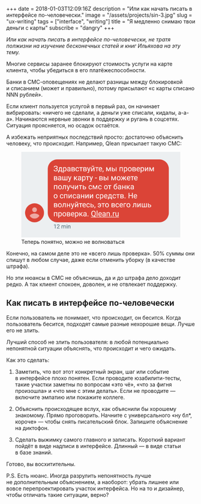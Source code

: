 +++
date = 2018-01-03T12:09:16Z
description = "Или как начать писать в интерфейсе по-человечески."
image = "/assets/projects/sin-3.jpg"
slug = "ux-writing"
tags = ["interface", "writing"]
title = "Я медленно снимаю твои деньги с карты"
subscribe = "dangry"
+++

_Или как начать писать в интерфейсе по-человечески, не тратя полжизни на изучение бесконечных статей и книг Ильяхова на эту тему._

Многие сервисы заранее блокируют стоимость услуги на карте клиента, чтобы убедиться в его платёжеспособности.

Банки в СМС-оповещениях не делают разницы между блокировкой и списанием (может и правильно), потому присылают «с карты списано NNN рублей».

Если клиент пользуется услугой в первый раз, он начинает вибрировать: «ничего не сделали, а деньги уже списали, кидалы, а-а-а». Начинаются нервные звонки в поддержку и ругань в соцсетях. Ситуация проясняется, но осадок остаётся.

А избежать неприятных последствий просто: достаточно объяснить человеку, что происходит. Например, Qlean присылает такую СМС:

<div class="row">
<div class="col-xs-12 col-sm-8">
<figure>
  <img alt="СМС от Qlean о списании с карты" src="qlean.png">
  <figcaption>Теперь понятно, можно не волноваться</figcaption>
</figure>
</div>
</div>

Конечно, на самом деле это не «всего лишь проверка». 50% суммы они спишут в любом случае, даже если отменить уборку (в качестве штрафа).

Но эти нюансы в СМС не объяснишь, да и до штрафа дело доходит редко. А так клиент спокоен, доволен, и не отвлекает поддержку.

## Как писать в интерфейсе по-человечески

Если пользователь не понимает, что происходит, он бесится. Когда пользователь бесится, подходят самые разные нехорошие вещи. Лучше его не злить.

Лучший способ не злить пользователя: в любой потенциально непонятной ситуации объяснять, что происходит и чего ожидать.

Как это сделать:

1. Заметить, что вот этот конкретный экран, шаг или событие в интерфейсе плохо понятен. Если проводите юзабилити-тесты, такие участки заметны по вопросам «это чё», «что за фигня произошла» и «что мне с этим делать». Если не проводите — включите эмпатию или покажите коллеге.

2. Объяснить происходящее вслух, как объяснили бы хорошему знакомому. Прямо проговорить. Начните с универсального «ну бл*, короче» — чтобы снять писательский блок. Запишите объяснение на диктофон.

3. Сделать выжимку самого главного и записать. Короткий вариант пойдёт в виде надписи в интерфейсе. Длинный — в виде статьи в базе знаний.

Готово, вы восхитительны.

P.S. Есть нюанс. Иногда разрулить непонятность лучше не дополнительным объяснением, а наоборот: убрать лишнее или вовсе перепроектировать участок интерфейса. Но на то и дизайнер, чтобы отличать такие ситуации, верно?
